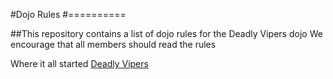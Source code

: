 #Dojo Rules
#==========

##This repository contains a list of dojo rules for the Deadly Vipers dojo
We encourage that all members should read the rules

Where it all started [Deadly Vipers](https://github.com/deadlyvipers)

